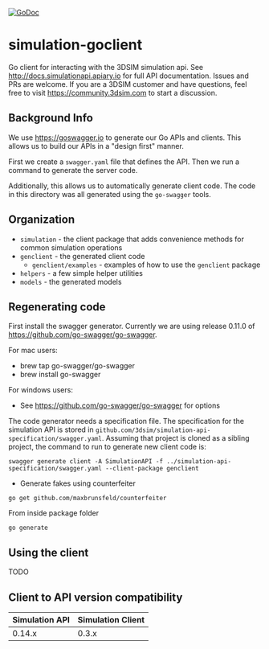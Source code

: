 [![GoDoc](https://godoc.org/github.com/3DSIM/simulation-goclient?status.svg)](https://godoc.org/github.com/3DSIM/simulation-goclient)

# simulation-goclient
Go client for interacting with the 3DSIM simulation api.  See http://docs.simulationapi.apiary.io for full API documentation.
Issues and PRs are welcome.  If you are a 3DSIM customer and have questions, feel free to visit https://community.3dsim.com to start a discussion.

## Background Info
We use https://goswagger.io to generate our Go APIs and clients.  This allows
us to build our APIs in a "design first" manner.

First we create a `swagger.yaml` file that defines the API.  Then we run a command
to generate the server code.

Additionally, this allows us to automatically generate client code.  The code in this
directory was all generated using the `go-swagger` tools.


## Organization
* `simulation` - the client package that adds convenience methods for common simulation operations
* `genclient` - the generated client code
   * `genclient/examples` - examples of how to use the `genclient` package
* `helpers` - a few simple helper utilities
* `models` - the generated models

## Regenerating code
First install the swagger generator.  Currently we are using release 0.11.0 of https://github.com/go-swagger/go-swagger.

For mac users:
* brew tap go-swagger/go-swagger
* brew install go-swagger

For windows users:
* See https://github.com/go-swagger/go-swagger for options

The code generator needs a specification file.  The specification for the simulation API is stored in `github.com/3dsim/simulation-api-specification/swagger.yaml`.  Assuming that project
is cloned as a sibling project, the command to run to generate new client code is:
```
swagger generate client -A SimulationAPI -f ../simulation-api-specification/swagger.yaml --client-package genclient
```

* Generate fakes using counterfeiter
```
go get github.com/maxbrunsfeld/counterfeiter
```
From inside package folder
```
go generate
```

## Using the client
TODO

## Client to API version compatibility

| Simulation API | Simulation Client |
| ------------- | ------------- |
| 0.14.x  | 0.3.x |

